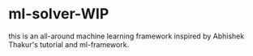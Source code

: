 # ml-solver-WIP
this is an all-around machine learning framework inspired by Abhishek Thakur's tutorial and ml-framework.
